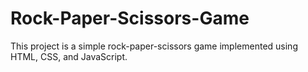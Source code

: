# Rock-Paper-Scissors-Game
This project is a simple rock-paper-scissors game implemented using HTML, CSS, and JavaScript.
